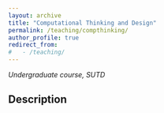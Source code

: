 ```yaml
---
layout: archive
title: "Computational Thinking and Design"
permalink: /teaching/compthinking/
author_profile: true
redirect_from: 
#   - /teaching/
---
```


*Undergraduate course, SUTD*

## Description

